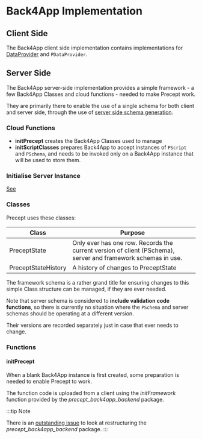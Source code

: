 # Back4App Implementation

## Client Side
The Back4App client side implementation contains implementations for [DataProvider](data-providers.md) and `PDataProvider`.

## Server Side

The Back4App server-side implementation provides a simple framework - a few Back4App Classes and cloud functions - needed to make Precept work.

They are primarily there to enable the use of a single schema for both client and server side, through the use of [server side schema generation](server-side-schema-generation.md).

### Cloud Functions

- **initPrecept** creates the Back4App Classes used to manage 
- **initScriptClasses** prepares Back4App to accept instances of `PScript` and `PSchema`, and needs to be invoked only on a Back4App instance that will be used to store them.

### Initialise Server Instance

[See](../tutorial/prepare-back4app.md)



### Classes

Precept uses these classes:

| Class               | Purpose                                                                                          |
|---------------------|--------------------------------------------------------------------------------------------------|
| PreceptState        | Only ever has one row. Records the current version of client (PSchema), server and framework schemas in use. |
| PreceptStateHistory | A history of changes to PreceptState                                                             |


The framework schema is a rather grand title for ensuring changes to this simple Class structure can be managed, if they are ever needed.

Note that server schema is considered to **include validation code functions**, so there is currently no situation where the `PSchema` and server schemas should be operating at a different version.
 
Their versions are recorded separately just in case that ever needs to change.  

### Functions

#### initPrecept

When a blank Back4App instance is first created, some preparation is needed to enable Precept to work.

The function code is uploaded from a client using the *initFramework* function provided by the *precept_back4app_backend* package.

:::tip Note

There is an [outstanding issue](https://gitlab.com/precept1/precept_back4app_client/-/issues/7) to look at restructuring the *precept_back4app_backend* package.
:::









